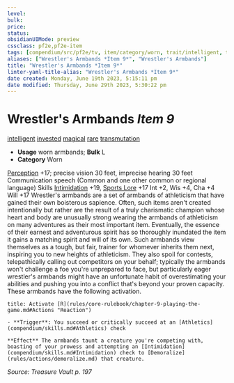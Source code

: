 ```yaml
---
level:
bulk:
price:
status:
obsidianUIMode: preview
cssclass: pf2e,pf2e-item
tags: [compendium/src/pf2e/tv, item/category/worn, trait/intelligent, trait/invested, trait/magical, trait/rare, trait/transmutation]
aliases: ["Wrestler's Armbands *Item 9*", "Wrestler's Armbands"]
title: "Wrestler's Armbands *Item 9*"
linter-yaml-title-alias: "Wrestler's Armbands *Item 9*"
date created: Monday, June 19th 2023, 5:15:11 pm
date modified: Thursday, June 29th 2023, 5:30:22 pm
---
```


# Wrestler's Armbands *Item 9*

[intelligent](rules/traits/intelligent-gmg.md) [invested](rules/traits/invested.md) [magical](rules/traits/magical.md) [rare](rules/traits/rare.md) [transmutation](rules/traits/transmutation.md)  

- **Usage** worn armbands; **Bulk** L
- **Category** Worn

[Perception](compendium/skills.md#Perception) +17; precise vision 30 feet, imprecise hearing 30 feet Communication speech (Common and one other common or regional language) Skills [Intimidation](compendium/skills.md#Intimidation) +19, [Sports Lore](compendium/skills.md#Lore) +17 Int +2, Wis +4, Cha +4 Will +17 Wrestler's armbands are a set of armbands of athleticism that have gained their own boisterous sapience. Often, such items aren't created intentionally but rather are the result of a truly charismatic champion whose heart and body are unusually strong wearing the armbands of athleticism on many adventures as their most important item. Eventually, the essence of their earnest and adventurous spirit has so thoroughly inundated the item it gains a matching spirit and will of its own. Such armbands view themselves as a tough, but fair, trainer for whomever inherits them next, inspiring you to new heights of athleticism. They also spoil for contests, telepathically calling out competitors on your behalf; typically the armbands won't challenge a foe you're unprepared to face, but particularly eager wrestler's armbands might have an unfortunate habit of overestimating your abilities and pushing you into a conflict that's beyond your proven capacity. These armbands have the following activation.

```ad-embed-ability
title: Activate [R](rules/core-rulebook/chapter-9-playing-the-game.md#Actions "Reaction")

- **Trigger**: You succeed or critically succeed at an [Athletics](compendium/skills.md#Athletics) check

**Effect** The armbands taunt a creature you're competing with, boasting of your prowess and attempting an [Intimidation](compendium/skills.md#Intimidation) check to [Demoralize](rules/actions/demoralize.md) that creature.
```

*Source: Treasure Vault p. 197*
